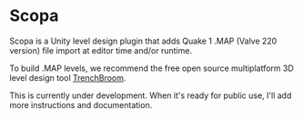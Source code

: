 # Scopa

Scopa is a Unity level design plugin that adds Quake 1 .MAP (Valve 220 version) file import at editor time and/or runtime.

To build .MAP levels, we recommend the free open source multiplatform 3D level design tool [TrenchBroom](https://github.com/TrenchBroom/TrenchBroom).

This is currently under development. When it's ready for public use, I'll add more instructions and documentation.
